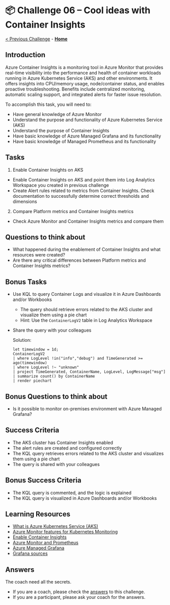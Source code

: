 # 📦 Challenge 06 – Cool ideas with Container Insights

[< Previous Challenge](./Challenge-05.md) - **[Home](./Readme.md)**

## Introduction

Azure Container Insights is a monitoring tool in Azure Monitor that provides real-time visibility into the performance and health of container workloads running in Azure Kubernetes Service (AKS) and other environments. It offers insights into CPU/memory usage, node/container status, and enables proactive troubleshooting. Benefits include centralized monitoring, automatic scaling support, and integrated alerts for faster issue resolution.

To accomplish this task, you will need to:

- Have general knowledge of Azure Monitor
- Understand the purpose and functionality of Azure Kubernetes Service (AKS)
- Understand the purpose of Container Insights
- Have basic knowledge of Azure Managed Grafana and its functionality
- Have basic knowledge of Managed Prometheus and its functionality

## Tasks

1. Enable Container Insights on AKS
  - Enable Container Insights on AKS and point them into Log Analytics Workspace you created in previous challenge
  - Create Alert rules related to metrics from Container Insights. Check documentation to successfully determine correct thresholds and dimensions

2. Compare Platform metrics and Container Insights metrics
  - Check Azure Monitor and Container Insights metrics and compare them

## Questions to think about

- What happened during the enablement of Container Insights and what resources were created?
- Are there any critical differences between Platform metrics and Container Insights metrics?

## Bonus Tasks

- Use KQL to query Container Logs and visualize it in Azure Dashboards and/or Workbooks

  - The query should retrieve errors related to the AKS cluster and visualize them using a pie chart
  - Hint: Use the `ContainerLogV2` table in Log Analytics Workspace

- Share the query with your colleagues

  Solution:

  ```kql
  let timewindow = 1d;
  ContainerLogV2
  | where LogLevel !in("info","debug") and TimeGenerated >= ago(timewindow)
  | where LogLevel !~ "unknown"
  | project TimeGenerated, ContainerName, LogLevel, LogMessage["msg"]
  | summarize count() by ContainerName
  | render piechart
  ```

## Bonus Questions to think about

- Is it possible to monitor on-premises environment with Azure Managed Grafana?

## Success Criteria

- The AKS cluster has Container Insights enabled
- The alert rules are created and configured correctly
- The KQL query retrieves errors related to the AKS cluster and visualizes them using a pie chart
- The query is shared with your colleagues

## Bonus Success Criteria

- The KQL query is commented, and the logic is explained
- The KQL query is visualized in Azure Dashboards and/or Workbooks

## Learning Resources

- [What is Azure Kubernetes Service (AKS)](https://learn.microsoft.com/en-us/azure/aks/what-is-aks)
- [Azure Monitor features for Kubernetes Monitoring](https://learn.microsoft.com/en-us/azure/azure-monitor/containers/container-insights-overview)
- [Enable Container Insights](https://learn.microsoft.com/en-us/azure/azure-monitor/containers/kubernetes-monitoring-enable)
- [Azure Monitor and Prometheus](https://learn.microsoft.com/en-us/azure/azure-monitor/metrics/prometheus-metrics-overview)
- [Azure Managed Grafana](https://learn.microsoft.com/en-us/azure/managed-grafana/overview)
- [Grafana sources](https://grafana.com/docs/grafana/latest/datasources/)

## Answers

The coach need all the secrets.
- If you are a coach, please check the [answers](./coach/06_answers.md) to this challenge.
- If you are a participant, please ask your coach for the answers.